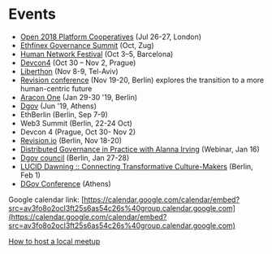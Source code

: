 # Events

* [Open 2018 Platform Cooperatives](https://2018.open.coop/) \(Jul 26-27, London\)
* ​[Ethfinex Governance Summit](https://summit.ethfinex.com/) \(Oct, Zug\)
* [Human Network Festival](https://humannetworksfestival.ouishare.net/) \(Oct 3–5, Barcelona\)
* [Devcon4](https://devcon4.ethereum.org) \(Oct 30 – Nov 2, Prague\)
* [Liberthon](https://www.liberthon.org/) \(Nov 8-9, Tel-Aviv\)
* [Revision conference](https://revision.io/) \(Nov 19-20, Berlin\) explores the transition to a more human-centric future
* ​[Aracon One](https://aracon.one/) \(Jan 29-30  '19, Berlin\)
* ​[Dgov](https://dgov.earth/) \(Jun '19, Athens\)
* EthBerlin \(Berlin, Sep 7-9\)
* Web3 Summit \(Berlin, 22-24 Oct\)
* Devcon 4 \(Prague, Oct 30- Nov 2\)
* [Revision.io](http://revision.io/) \(Berlin, Nov 18-20\)
* [Distributed Governance in Practice with Alanna Irving](https://www.eventbrite.co.uk/e/dgov-webinar-with-alanna-irving-phoebe-tickell-on-distributed-governance-open-source-tech-radical-tickets-54795438632) \(Webinar, Jan 16\) 
* [Dgov council](https://wiki.dgov.foundation/events/dgov-community-council) \(Berlin, Jan 27-28\)
* [LUCID Dawning :: Connecting Transformative Culture-Makers](https://www.facebook.com/events/352606141958607/) \(Berlin, Feb 1\)
* [DGov Conference](https://dgov.foundation/conference) \(Athens\)

Google calendar link: [https://calendar.google.com/calendar/embed?src=av3fo8o2ocl3ft25s6as54c26s%40group.calendar.google.com](https://calendar.google.com/calendar/embed?src=av3fo8o2ocl3ft25s6as54c26s%40group.calendar.google.com)

[How to host a local meetup](https://wiki.dgov.foundation/meetups)

